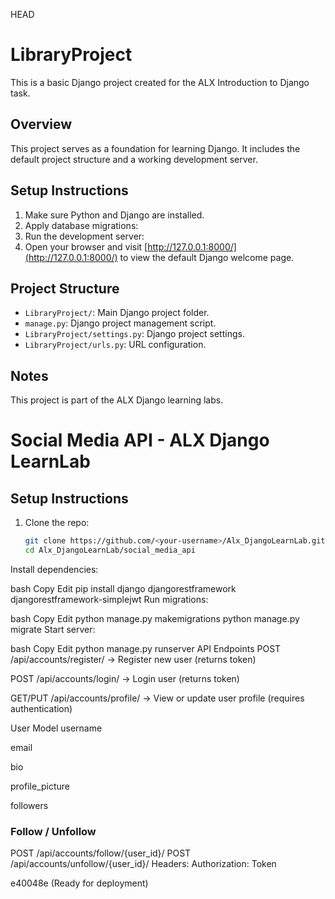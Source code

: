 HEAD
# LibraryProject

This is a basic Django project created for the ALX Introduction to Django task.

## Overview

This project serves as a foundation for learning Django. It includes the default project structure and a working development server.

## Setup Instructions

1. Make sure Python and Django are installed.
2. Apply database migrations:
3. Run the development server:
4. Open your browser and visit [http://127.0.0.1:8000/](http://127.0.0.1:8000/) to view the default Django welcome page.

## Project Structure

- `LibraryProject/`: Main Django project folder.
- `manage.py`: Django project management script.
- `LibraryProject/settings.py`: Django project settings.
- `LibraryProject/urls.py`: URL configuration.

## Notes

This project is part of the ALX Django learning labs.

# Social Media API - ALX Django LearnLab

## Setup Instructions
1. Clone the repo:
   ```bash
   git clone https://github.com/<your-username>/Alx_DjangoLearnLab.git
   cd Alx_DjangoLearnLab/social_media_api
Install dependencies:

bash
Copy
Edit
pip install django djangorestframework djangorestframework-simplejwt
Run migrations:

bash
Copy
Edit
python manage.py makemigrations
python manage.py migrate
Start server:

bash
Copy
Edit
python manage.py runserver
API Endpoints
POST /api/accounts/register/ → Register new user (returns token)

POST /api/accounts/login/ → Login user (returns token)

GET/PUT /api/accounts/profile/ → View or update user profile (requires authentication)

User Model
username

email

bio

profile_picture

followers

### Follow / Unfollow
POST /api/accounts/follow/{user_id}/
POST /api/accounts/unfollow/{user_id}/
Headers: Authorization: Token <token>

e40048e (Ready for deployment)
